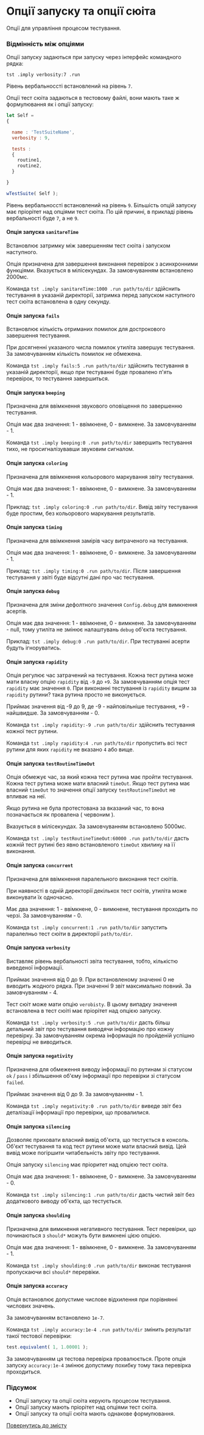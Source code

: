 # Опції запуску та опції сюіта

Опції для управління процесом тестування.

### Відмінність між опціями

Опції запуску задаються при запуску через інтерфейс командного рядка:

```
tst .imply verbosity:7 .run
```

Рівень вербальноссті встановлений на рівень `7`.

Опції тест сюіта задаються в тестовому файлі, вони мають таке ж формулювання як і опції запуску:

```js
let Self =
{

  name : 'TestSuiteName',
  verbosity : 9,

  tests :
  {
    routine1,
    routine2,
  }

}

wTestSuite( Self );
```

Рівень вербальноссті встановлений на рівень `9`. Більшість опцій запуску має пріорітет над опціями тест сюіта. По цій причині, в прикладі рівень вербальності буде `7`, а не `9`.

#### Опція запуска `sanitareTime`

Встановлює затримку між завершенням тест сюіта і запуском наступного.

Опція призначена для завершення виконання перевірок з асинхронними функціями. Вказується в мілісекундах. За замовчуванням встановлено 2000мс.

Команда `tst .imply sanitareTime:1000 .run path/to/dir` здійснить тестування в указаній директорії, затримка перед запуском наступного тест сюіта встановлена в одну секунду.

#### Опція запуска `fails`

Встановлює кількість отриманих помилок для дострокового завершення тестування.

При досягненні указаного числа помилок утиліта завершує тестування. За замовчуванням кількість помилок не обмежена.

Команда `tst .imply fails:5 .run path/to/dir` здійснить тестування в указаній директорії, якщо при тестуванні буде провалено п'ять перевірок, то тестування завершиться.

#### Опція запуска `beeping`

Призначена для ввімкнення звукового оповіщення по завершенню тестування.

Опція має два значення: 1 - ввімкнене, 0 - вимкнене. За замовчуванням - 1.

Команда `tst .imply beeping:0 .run path/to/dir` завершить тестування тихо, не просигналізувавши звуковим сигналом.

#### Опція запуска `coloring`

Призначена для ввімкнення кольорового маркування звіту тестування.

Опція має два значення: 1 - ввімкнене, 0 - вимкнене. За замовчуванням - 1.

Приклад: `tst .imply coloring:0 .run path/to/dir`. Вивід звіту тестування буде простим, без кольорового маркування результатів.

#### Опція запуска `timing`

Призначена для ввімкнення замірів часу витраченого на тестування.

Опція має два значення: 1 - ввімкнене, 0 - вимкнене. За замовчуванням - 1.

Приклад: `tst .imply timing:0 .run path/to/dir`. Після завершення тестування у звіті буде відсутні дані про час тестування.

#### Опція запуска `debug`

Призначена для зміни дефолтного значення `Config.debug` для вимкнення асертів.

Опція має два значення: 1 - ввімкнене, 0 - вимкнене. За замовчуванням - null, тому утиліта не змінює налаштувань `debug` об'єкта тестування.

Приклад: `tst .imply debug:0 .run path/to/dir`. При тестуванні асерти будуть ігноруватись.

#### Опція запуска `rapidity`

Опція регулює час затрачений на тестування. Кожна тест рутина може мати власну опцію `rapidity` від `-9` до `+9`. За замовчуванням опція тест `rapidity` має значення `0`. При виконанні тестування із `rapidity` вищим за `rapidity` рутини? така рутина просто не виконується.

Приймає значення від -9 до 9, де -9 - найповільніше тестування, +9 - найшвидше. За замовчуванням - 0.

Команда `tst .imply rapidity:-9 .run path/to/dir` здійснить тестування кожної тест рутини.

Команда `tst .imply rapidity:4 .run path/to/dir` пропустить всі тест рутини для яких `rapidity` не вказано `4` або вище.

#### Опція запуска `testRoutineTimeOut`

Опція обмежує час, за який кожна тест рутина має пройти тестування. Кожна тест рутина може мати власний `timeOut`. Якщо тест рутина має власний `timeOut` то значення опції запуску `testRoutineTimeOut` не впливає на неї.

Якщо рутина не була протестована за вказаний час, то вона позначається як провалена ( червоним ).

Вказується в мілісекундах. За замовчуванням встановлено 5000мс.

Команда `tst .imply testRoutineTimeOut:60000 .run path/to/dir` дасть кожній тест рутині без явно встановленого `timeOut` хвилину на її виконання.

#### Опція запуска `concurrent`

Призначена для ввімкнення паралельного виконання тест сюітів.

При наявності в одній директорії декількох тест сюітів, утиліта може виконувати їх одночасно.

Має два значення: 1 - ввімкнене, 0 - вимкнене, тестування проходить по черзі. За замовчуванням - 0.

Команда `tst .imply concurrent:1 .run path/to/dir` запустить паралелньо тест сюіти в директорії `path/to/dir`.

#### Опція запуска `verbosity`

Виставляє рівень вербальності звіта тестування, тобто, кількістю виведеної інформації.

Приймає значення від 0 до 9. При встановленому значенні 0 не виводить жодного рядка. При значенні 9 звіт максимально повний. За замовчуванням - 4.

Тест сюіт може мати опцію `verobisty`. В цьому випадку значення встановлена в тест сюіті має пріорітет над опцією запуску.

Команда `tst .imply verbosity:5 .run path/to/dir` дасть більш детальний звіт про тестування виводячи інформацію про кожну перевірку. За замовчуванням окрема інформація по пройденій успішно перевірці не виводиться.

#### Опція запуска `negativity`

Призначена для обмеження виводу інформації по рутинам зі статусом `ok` / `pass` і збільшення об'єму інформації про перевірки зі статусом `failed`.

Приймає значення від 0 до 9. За замовчуванням - 1.

Команда `tst .imply negativity:0 .run path/to/dir` виведе звіт без деталізації інформації про перевірки, що провалилися.

#### Опція запуска `silencing`

Дозволяє приховати власний вивід об'єкта, що тестується в консоль. Об'єкт тестування та код тест рутини може мати власний вивід. Цей вивід може погіршити читабельність звіту про тестування.

Опція запуску `silencing` має пріоритет над опцією тест сюіта.

Опція має два значення: 1 - ввімкнене, 0 - вимкнене. За замовчуванням - 0.

Команда `tst .imply silencing:1 .run path/to/dir` дасть чистий звіт без додаткового виводу об'єкта, що тестується.

#### Опція запуска `shoulding`

Призначена для вимкнення негативного тестування. Тест перевірки, що починаються з `should*` можуть бути вимкнені цією опцією.

Опція має два значення: 1 - ввімкнене, 0 - вимкнене. За замовчуванням - 1.

Команда `tst .imply shoulding:0 .run path/to/dir` виконає тестування пропускаючи всі `should*` перервіки.

#### Опція запуска `accuracy`

Опція встановлює допустиме числове відхилення при порівнянні числових значень.

За замовчуванням встановлено `1е-7`.

Команда `tst .imply accuracy:1e-4 .run path/to/dir` змінить результат такої тестової перевірки:

```js
test.equivalent( 1, 1.00001 );
```

За замовчуванням ця тестова перевірка провалюється. Проте опція запуску `accuracy:1e-4` змінює допустиму похибку тому така перевірка проходиться.

### Підсумок

- Опції запуску та опції сюіта керують процесом тестування.
- Опції запуску мають пріорітет над опціями тест сюіта.
- Опції запуску та опції сюіта мають однакове формулювання.

[Повернутись до змісту](../README.md#tutorials)
